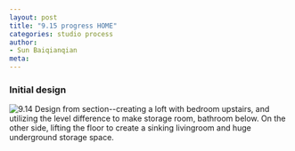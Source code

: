 ```yaml
---
layout: post
title: "9.15 progress HOME"
categories: studio process
author:
- Sun Baiqianqian
meta:
---
```




### Initial design



![9.14](https://github.com/SunBaiqianqian/SunBaiqianqian-Portfolio/blob/master/assets/9.14%E6%96%B0plan%20section.jpg?raw=true)
Design from section--creating a loft with bedroom upstairs, and utilizing the level difference to make storage room, bathroom below. On the other side, lifting the floor to create a sinking livingroom and huge underground storage space.
